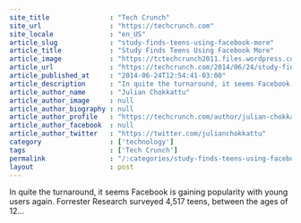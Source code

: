 ```yaml
---
site_title               : "Tech Crunch"
site_url                 : "https://techcrunch.com"
site_locale              : "en_US"
article_slug             : "study-finds-teens-using-facebook-more"
article_title            : "Study Finds Teens Using Facebook More"
article_image            : "https://tctechcrunch2011.files.wordpress.com/2014/04/facebook-earnings2.jpg?w=764&h=400&crop=1"
article_url              : "https://techcrunch.com/2014/06/24/study-finds-teens-using-facebook-more/"
article_published_at     : "2014-06-24T12:54:41-03:00"
article_description      : "In quite the turnaround, it seems Facebook is gaining popularity with young users again. Forrester Research surveyed 4,517 teens, between the ages of 12..."
article_author_name      : "Julian Chokkattu"
article_author_image     : null
article_author_biography : null
article_author_profile   : "https://techcrunch.com/author/julian-chokkattu/"
article_author_facebook  : null
article_author_twitter   : "https://twitter.com/julianchokkattu"
category                 : ['technology']
tags                     : ['Tech Crunch']
permalink                : "/:categories/study-finds-teens-using-facebook-more/"
layout                   : post
---
```


In quite the turnaround, it seems Facebook is gaining popularity with young users again. Forrester Research surveyed 4,517 teens, between the ages of 12...
